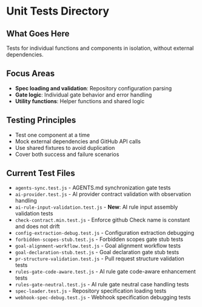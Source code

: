 # Unit Tests Directory

## What Goes Here
Tests for individual functions and components in isolation, without external dependencies.

## Focus Areas
- **Spec loading and validation**: Repository configuration parsing
- **Gate logic**: Individual gate behavior and error handling  
- **Utility functions**: Helper functions and shared logic

## Testing Principles
- Test one component at a time
- Mock external dependencies and GitHub API calls
- Use shared fixtures to avoid duplication
- Cover both success and failure scenarios

## Current Test Files
- `agents-sync.test.js` - AGENTS.md synchronization gate tests
- `ai-provider.test.js` - AI provider contract validation with observation handling
- `ai-rule-input-validation.test.js` - **New**: AI rule input assembly validation tests
- `check-contract.min.test.js` - Enforce github Check name is constant and does not drift
- `config-extraction-debug.test.js` - Configuration extraction debugging
- `forbidden-scopes-stub.test.js` - Forbidden scopes gate stub tests
- `goal-alignment-workflow.test.js` - Goal alignment workflow tests
- `goal-declaration-stub.test.js` - Goal declaration gate stub tests
- `pr-structure-validation.test.js` - Pull request structure validation tests
- `rules-gate-code-aware.test.js` - AI rule gate code-aware enhancement tests
- `rules-gate-neutral.test.js` - AI rule gate neutral case handling tests
- `spec-loader.test.js` - Repository specification loading tests
- `webhook-spec-debug.test.js` - Webhook specification debugging tests